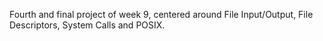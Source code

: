 Fourth and final project of week 9, centered around File Input/Output, File Descriptors, System Calls and POSIX.
